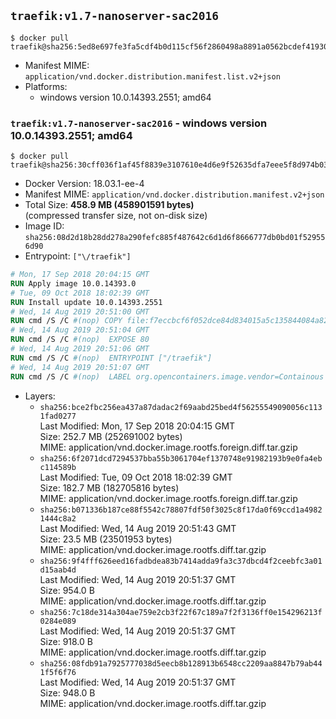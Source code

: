 ## `traefik:v1.7-nanoserver-sac2016`

```console
$ docker pull traefik@sha256:5ed8e697fe3fa5cdf4b0d115cf56f2860498a8891a0562bcdef419307c8990ed
```

-	Manifest MIME: `application/vnd.docker.distribution.manifest.list.v2+json`
-	Platforms:
	-	windows version 10.0.14393.2551; amd64

### `traefik:v1.7-nanoserver-sac2016` - windows version 10.0.14393.2551; amd64

```console
$ docker pull traefik@sha256:30cff036f1af45f8839e3107610e4d6e9f52635dfa7eee5f8d974b03fbff514d
```

-	Docker Version: 18.03.1-ee-4
-	Manifest MIME: `application/vnd.docker.distribution.manifest.v2+json`
-	Total Size: **458.9 MB (458901591 bytes)**  
	(compressed transfer size, not on-disk size)
-	Image ID: `sha256:08d2d18b28dd278a290fefc885f487642c6d1d6f8666777db0bd01f529556d90`
-	Entrypoint: `["\/traefik"]`

```dockerfile
# Mon, 17 Sep 2018 20:04:15 GMT
RUN Apply image 10.0.14393.0
# Tue, 09 Oct 2018 18:02:39 GMT
RUN Install update 10.0.14393.2551
# Wed, 14 Aug 2019 20:51:00 GMT
RUN cmd /S /C #(nop) COPY file:f7eccbcf6f052dce84d834015a5c135844084a8271751f19bdfb92736539dc1e in \traefik.exe 
# Wed, 14 Aug 2019 20:51:04 GMT
RUN cmd /S /C #(nop)  EXPOSE 80
# Wed, 14 Aug 2019 20:51:06 GMT
RUN cmd /S /C #(nop)  ENTRYPOINT ["/traefik"]
# Wed, 14 Aug 2019 20:51:07 GMT
RUN cmd /S /C #(nop)  LABEL org.opencontainers.image.vendor=Containous org.opencontainers.image.url=https://traefik.io org.opencontainers.image.title=Traefik org.opencontainers.image.description=A modern reverse-proxy org.opencontainers.image.version=v1.7.14 org.opencontainers.image.documentation=https://docs.traefik.io
```

-	Layers:
	-	`sha256:bce2fbc256ea437a87dadac2f69aabd25bed4f56255549090056c1131fad0277`  
		Last Modified: Mon, 17 Sep 2018 20:04:15 GMT  
		Size: 252.7 MB (252691002 bytes)  
		MIME: application/vnd.docker.image.rootfs.foreign.diff.tar.gzip
	-	`sha256:6f2071dcd7294537bba55b3061704ef1370748e91982193b9e0fa4ebc114589b`  
		Last Modified: Tue, 09 Oct 2018 18:02:39 GMT  
		Size: 182.7 MB (182705816 bytes)  
		MIME: application/vnd.docker.image.rootfs.foreign.diff.tar.gzip
	-	`sha256:b071336b187ce88f5542c78807fdf50f3025c8f17da0f69ccd1a49821444c8a2`  
		Last Modified: Wed, 14 Aug 2019 20:51:43 GMT  
		Size: 23.5 MB (23501953 bytes)  
		MIME: application/vnd.docker.image.rootfs.diff.tar.gzip
	-	`sha256:9f4fff626eed16fadbdea83b7414adda9fa3c37dbcd4f2ceebfc3a01d15aab4d`  
		Last Modified: Wed, 14 Aug 2019 20:51:37 GMT  
		Size: 954.0 B  
		MIME: application/vnd.docker.image.rootfs.diff.tar.gzip
	-	`sha256:7c18de314a304ae759e2cb3f22f67c189a7f2f3136ff0e154296213f0284e089`  
		Last Modified: Wed, 14 Aug 2019 20:51:37 GMT  
		Size: 918.0 B  
		MIME: application/vnd.docker.image.rootfs.diff.tar.gzip
	-	`sha256:08fdb91a7925777038d5eecb8b128913b6548cc2209aa8847b79ab441f5f6f76`  
		Last Modified: Wed, 14 Aug 2019 20:51:37 GMT  
		Size: 948.0 B  
		MIME: application/vnd.docker.image.rootfs.diff.tar.gzip
